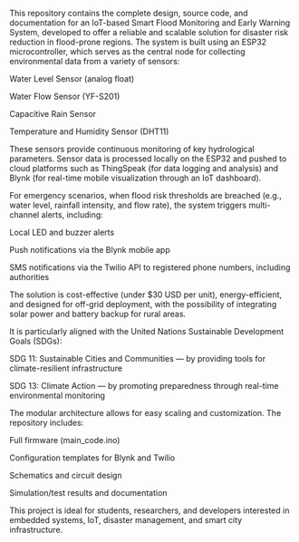 This repository contains the complete design, source code, and documentation for an IoT-based Smart Flood Monitoring and Early Warning System, developed to offer a reliable and scalable solution for disaster risk reduction in flood-prone regions. The system is built using an ESP32 microcontroller, which serves as the central node for collecting environmental data from a variety of sensors:

Water Level Sensor (analog float)

Water Flow Sensor (YF-S201)

Capacitive Rain Sensor

Temperature and Humidity Sensor (DHT11)

These sensors provide continuous monitoring of key hydrological parameters. Sensor data is processed locally on the ESP32 and pushed to cloud platforms such as ThingSpeak (for data logging and analysis) and Blynk (for real-time mobile visualization through an IoT dashboard).

For emergency scenarios, when flood risk thresholds are breached (e.g., water level, rainfall intensity, and flow rate), the system triggers multi-channel alerts, including:

Local LED and buzzer alerts

Push notifications via the Blynk mobile app

SMS notifications via the Twilio API to registered phone numbers, including authorities

The solution is cost-effective (under $30 USD per unit), energy-efficient, and designed for off-grid deployment, with the possibility of integrating solar power and battery backup for rural areas.

It is particularly aligned with the United Nations Sustainable Development Goals (SDGs):

SDG 11: Sustainable Cities and Communities — by providing tools for climate-resilient infrastructure

SDG 13: Climate Action — by promoting preparedness through real-time environmental monitoring

The modular architecture allows for easy scaling and customization. The repository includes:

Full firmware (main_code.ino)

Configuration templates for Blynk and Twilio

Schematics and circuit design

Simulation/test results and documentation

This project is ideal for students, researchers, and developers interested in embedded systems, IoT, disaster management, and smart city infrastructure.


